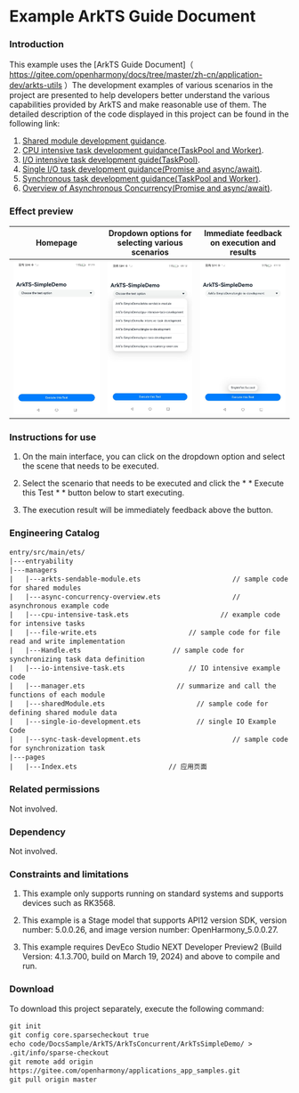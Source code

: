# Example ArkTS Guide Document

### Introduction

This example uses the [ArkTS Guide Document]（ https://gitee.com/openharmony/docs/tree/master/zh-cn/application-dev/arkts-utils ）The development examples of various scenarios in the project are presented to help developers better understand the various capabilities provided by ArkTS and make reasonable use of them. The detailed description of the code displayed in this project can be found in the following link:

1. [Shared module development guidance](https://gitee.com/openharmony/docs/blob/master/zh-cn/application-dev/arkts-utils/arkts-sendable-module.md).
2. [CPU intensive task development guidance(TaskPool and Worker)](https://gitee.com/openharmony/docs/blob/master/zh-cn/application-dev/arkts-utils/cpu-intensive-task-development.md).
3. [I/O intensive task development guide(TaskPool)](https://gitee.com/openharmony/docs/blob/master/zh-cn/application-dev/arkts-utils/io-intensive-task-development.md).
4. [Single I/O task development guidance(Promise and async/await)](https://gitee.com/openharmony/docs/blob/OpenHarmony-4.1-Release/zh-cn/application-dev/arkts-utils/single-io-development.md).
5. [Synchronous task development guidance(TaskPool and Worker)](https://gitee.com/openharmony/docs/blob/master/zh-cn/application-dev/arkts-utils/sync-task-development.md).
6. [Overview of Asynchronous Concurrency(Promise and async/await)](https://gitee.com/openharmony/docs/blob/master/zh-cn/application-dev/arkts-utils/async-concurrency-overview.md).

### Effect preview

|Homepage | Dropdown options for selecting various scenarios | Immediate feedback on execution and results|
|-------------------------------------|-------------------------------------|-----------------------|
| ![](screenshots/device/image1.jpeg) | ![](screenshots/device/image2.jpeg) | ![](screenshots/device/image3.jpeg) |

### Instructions for use

1. On the main interface, you can click on the dropdown option and select the scene that needs to be executed.

2. Select the scenario that needs to be executed and click the * * Execute this Test * * button below to start executing.

3. The execution result will be immediately feedback above the button.

### Engineering Catalog

```
entry/src/main/ets/
|---entryability
|---managers
|   |---arkts-sendable-module.ets                       // sample code for shared modules
|   |---async-concurrency-overview.ets                  // asynchronous example code
|   |---cpu-intensive-task.ets                       // example code for intensive tasks
|   |---file-write.ets                       // sample code for file read and write implementation
|   |---Handle.ets                       // sample code for synchronizing task data definition
|   |---io-intensive-task.ets                // IO intensive example code
|   |---manager.ets                       // summarize and call the functions of each module
|   |---sharedModule.ets                       // sample code for defining shared module data
|   |---single-io-development.ets              // single IO Example Code
|   |---sync-task-development.ets                       // sample code for synchronization task
|---pages
|   |---Index.ets                       // 应用页面
```

### Related permissions

Not involved.

### Dependency

Not involved.

### Constraints and limitations
1. This example only supports running on standard systems and supports devices such as RK3568.

2. This example is a Stage model that supports API12 version SDK, version number: 5.0.0.26, and image version number: OpenHarmony_5.0.0.27.

3. This example requires DevEco Studio NEXT Developer Preview2 (Build Version: 4.1.3.700, build on March 19, 2024) and above to compile and run.

### Download

To download this project separately, execute the following command:

````
git init
git config core.sparsecheckout true
echo code/DocsSample/ArkTS/ArkTsConcurrent/ArkTsSimpleDemo/ > .git/info/sparse-checkout
git remote add origin https://gitee.com/openharmony/applications_app_samples.git
git pull origin master
````